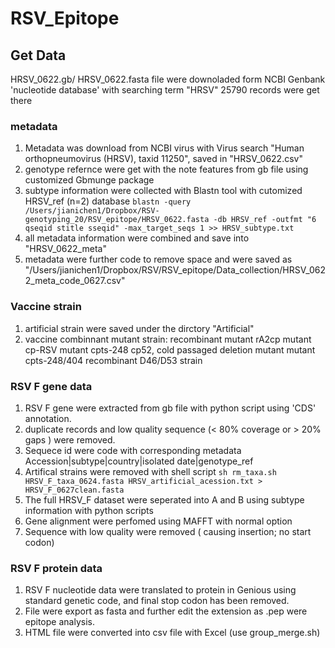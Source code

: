 # RSV_Epitope

## Get Data

HRSV_0622.gb/ HRSV_0622.fasta file were downoladed form NCBI Genbank 'nucleotide database' with searching term "HRSV"
25790 records were get there

### metadata
1. Metadata was download from NCBI virus with Virus search "Human orthopneumovirus (HRSV), taxid 11250", saved in "HRSV_0622.csv"
2. genotype refernce were get with the note features from gb file using customized Gbmunge package
3. subtype information were collected with Blastn tool with cutomized HRSV_ref (n=2) database
`blastn -query /Users/jianichen1/Dropbox/RSV-genotyping_20/RSV_epitope/HRSV_0622.fasta -db HRSV_ref -outfmt "6 qseqid stitle sseqid" -max_target_seqs 1 >> HRSV_subtype.txt`
4. all metadata information were combined and save into "HRSV_0622_meta"
5. metadata were further code to remove space and were saved as "/Users/jianichen1/Dropbox/RSV/RSV_epitope/Data_collection/HRSV_0622_meta_code_0627.csv"

### Vaccine strain
1. artificial strain were saved under the dirctory "Artificial"
2. vaccine combinnant mutant strain: recombinant mutant rA2cp
mutant cp-RSV
mutant cpts-248
cp52, cold passaged deletion mutant
mutant cpts-248/404
recombinant D46/D53 strain

### RSV F gene data
1. RSV F gene were extracted from gb file with python script using 'CDS' annotation.
2. duplicate records and low quality sequence (< 80% coverage or > 20% gaps ) were removed.
3. Sequece id were code with corresponding metadata Accession|subtype|country|isolated date|genotype_ref
4. Artifical strains were removed with shell script
`sh rm_taxa.sh HRSV_F_taxa_0624.fasta HRSV_artificial_acession.txt > HRSV_F_0627clean.fasta`
5. The full HRSV_F dataset were seperated into A and B using subtype information with python scripts
6. Gene alignment were perfomed using MAFFT with normal option
7. Sequence with low quality were removed ( causing insertion; no start codon)

### RSV F protein data
1. RSV F nucleotide data were translated to protein in Genious using standard genetic code, and final stop codon has been removed.
2. File were export as fasta and further edit the extension as .pep were epitope analysis.
3. HTML file were converted into csv file with Excel (use group_merge.sh)
